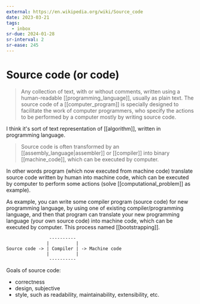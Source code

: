 ```yaml
---
external: https://en.wikipedia.org/wiki/Source_code
date: 2023-03-21
tags:
  - inbox
sr-due: 2024-01-28
sr-interval: 2
sr-ease: 245
---
```


# Source code (or code)

> Any collection of text, with or without comments, written using a
> human-readable [[programming_language]], usually as plain text. The source
> code of a [[computer_program]] is specially designed to facilitate the work of
> computer programmers, who specify the actions to be performed by a computer
> mostly by writing source code.

I think it's sort of text representation of [[algorithm]], written in
programming language.

> Source code is often transformed by an [[assembly_language|assembler]] or
> [[compiler]] into binary [[machine_code]], which can be executed by computer.

In other words program (which now executed from machine code) translate source
code written by human into machine code, which can be executed by computer to
perform some actions (solve [[computational_problem]] as example).

As example, you can write some compiler program (source code) for new
programming language, by using one of existing compiler/programming language,
and then that program can translate your new programming language (your own
source code) into machine code, which can be executed by computer. This process
named [[bootstrapping]].

```
                ----------
               |          |
Source code -> | Compiler | -> Machine code
               |          |
                ----------

```

Goals of source code:

- correctness
- design, subjective
- style, such as readability, maintainability, extensibility, etc.
